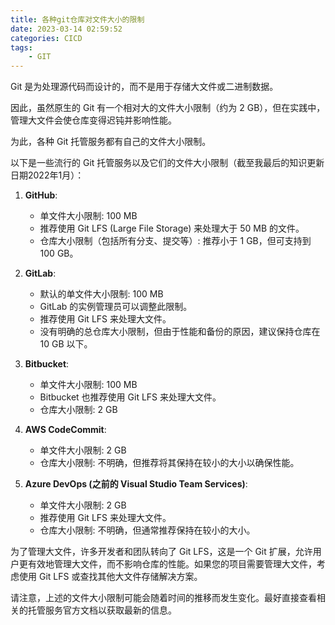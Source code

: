 ```yaml
---
title: 各种git仓库对文件大小的限制
date: 2023-03-14 02:59:52
categories: CICD
tags: 
    - GIT
---
```


Git 是为处理源代码而设计的，而不是用于存储大文件或二进制数据。

因此，虽然原生的 Git 有一个相对大的文件大小限制（约为 2 GB），但在实践中，管理大文件会使仓库变得迟钝并影响性能。

为此，各种 Git 托管服务都有自己的文件大小限制。

以下是一些流行的 Git 托管服务以及它们的文件大小限制（截至我最后的知识更新日期2022年1月）：

1. **GitHub**:
    - 单文件大小限制: 100 MB
    - 推荐使用 Git LFS (Large File Storage) 来处理大于 50 MB 的文件。
    - 仓库大小限制（包括所有分支、提交等）: 推荐小于 1 GB，但可支持到 100 GB。

2. **GitLab**:
    - 默认的单文件大小限制: 100 MB
    - GitLab 的实例管理员可以调整此限制。
    - 推荐使用 Git LFS 来处理大文件。
    - 没有明确的总仓库大小限制，但由于性能和备份的原因，建议保持仓库在 10 GB 以下。

3. **Bitbucket**:
    - 单文件大小限制: 100 MB
    - Bitbucket 也推荐使用 Git LFS 来处理大文件。
    - 仓库大小限制: 2 GB

4. **AWS CodeCommit**:
    - 单文件大小限制: 2 GB
    - 仓库大小限制: 不明确，但推荐将其保持在较小的大小以确保性能。

5. **Azure DevOps (之前的 Visual Studio Team Services)**:
    - 单文件大小限制: 2 GB
    - 推荐使用 Git LFS 来处理大文件。
    - 仓库大小限制: 不明确，但通常推荐保持在较小的大小。

为了管理大文件，许多开发者和团队转向了 Git LFS，这是一个 Git 扩展，允许用户更有效地管理大文件，而不影响仓库的性能。如果您的项目需要管理大文件，考虑使用 Git LFS 或查找其他大文件存储解决方案。

请注意，上述的文件大小限制可能会随着时间的推移而发生变化。最好直接查看相关的托管服务官方文档以获取最新的信息。

